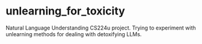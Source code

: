 # unlearning_for_toxicity
Natural Language Understanding CS224u project. Trying to experiment with unlearning methods for dealing with detoxifying LLMs. 

